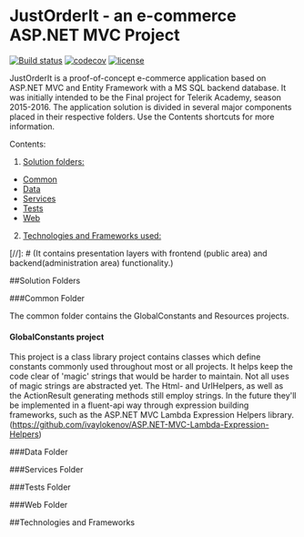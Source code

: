 # JustOrderIt - an e-commerce ASP.NET MVC Project

[![Build status](https://ci.appveyor.com/api/projects/status/3pebesusknx35m7n/branch/master?svg=true)](https://ci.appveyor.com/project/mpenchev86/JustOrderIt/branch/master)
[![codecov](https://codecov.io/gh/mpenchev86/JustOrderIt/branch/master/graph/badge.svg)](https://codecov.io/gh/mpenchev86/JustOrderIt)
[![license](https://img.shields.io/github/license/mashape/apistatus.svg)](LICENSE)

JustOrderIt is a proof-of-concept e-commerce application based on ASP.NET MVC and Entity Framework with a MS SQL backend database. It was initially intended to be the Final project for Telerik Academy, season 2015-2016. The application solution is divided in several major components placed in their respective folders. Use the Contents shortcuts for more information.

Contents: 

1. [Solution folders:](#solution-folders)
* [Common](#common-folder)
* [Data](#data-folder)
* [Services](#services-folder)
* [Tests](#tests-folder)
* [Web](#web-folder)
2. [Technologies and Frameworks used:](#technologies-and-frameworks)

[//]: # (It contains presentation layers with frontend (public area) and backend(administration area) functionality.)

##Solution Folders

###Common Folder

The common folder contains the GlobalConstants and Resources projects.

#### GlobalConstants project

This project is a class library project contains classes which define constants commonly used throughout most or all projects. It helps keep the code clear of 'magic' strings that would be harder to maintain. Not all uses of magic strings are abstracted yet. The Html- and UrlHelpers, as well as the ActionResult generating methods still employ strings. In the future they'll be implemented in a fluent-api way through expression building frameworks, such as the ASP.NET MVC Lambda Expression Helpers library.(https://github.com/ivaylokenov/ASP.NET-MVC-Lambda-Expression-Helpers)

###Data Folder

###Services Folder

###Tests Folder

###Web Folder

##Technologies and Frameworks
